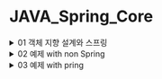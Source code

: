 # JAVA_Spring_Core

<details>
<summary>01 객체 지향 설계와 스프링 </summary>
<div markdown="1">

## 자바 진영의 추운 겨울과 스프링의 탄생

### EJB 
Enterprise Java Beans 자바 진영의 겨울 ..EJB를 주요 기술로써 개발할 때 여러가지 힘든 점이 많았다고 함

### Spring
EJB 컨테이너를 대체하며 현재의 표준 기술로 자리잡음

### Hibernate
EJB 엔티티빈 기술을 대체 하며 JPA 새로운 표준 정의
 

## 스프링이란??

### 스프링 프레임워크
핵심기술 : 스프링 DI 컨테이너, AOP, 이벤트 등등..

웹 기술 : 스프링 MVC, 스프링 WebFlux

데이터 접근 기술 : 트랜잭션, JDBC, ORM 지원, XML 지원

### 스프링 부트

스프링을 편리하게 사용할 수 있도록 지원, 최근에는 기본으로 사용

Tomcat 같은 웹 서버 내장, 별도의 웹 서버 설치하지 않아도 됨 

### 스프링의 핵심
스프링은 자바 언어 기반의 프레임워크, 자바 언어의 가장 큰 특징은 객체 지향 언어라는 점
스프링은 객체 지향 언어가 가진 강력한 특징을 살려내는 프레임 워크

## 좋은 객체지향 프로그래밍이란?

### 객체 지향 특징

- 추상화

추상화는 실제 세상을 객체화하는게 아니라 필요한 정보만을 중심으로 간소화 하는 것을 의미 
즉 객체들의 공통적인 속성과 기능을 중심으로 클래스를 만드는 것이 추상화의 예

- 캡슐화

추상화를 통해 객체를 정의 했다면, 객체에 필요한 데이터나 기능을 책임이 있는 객체에 그룹화 시켜주는 것을
캡슐화라고 한다. 응집성과 관련 

- 상속 

상위 클래스의 기능을 하위 클래스가 사용할 수 있는 개념. 중복되는 코드의 재사용성을 위한 개념

- 다형성

객체지향은 객체간 관계를 디자인하는 프로그래밍인데 다형성은 객체간 관계를 유연하게 해주는 특징을 말함
역할과 구현의 분리로 클라이언트는 구현 대상의 내부 구조를 몰라도 되며 내부 구조가 변경되어도 영향을 받지 않으며
대상의 역할(인터페이스)만 알면 된다는 점이 중요하다.

다형성의 본질은 인터페이스를 구현한 객체 인스턴스를 실행 시점에서 유연하게 변경할 수 있다는 점
'클라이언트를 변경하지 않고,' 서버의 구현 기능을 유연하게 변경할 수 있다.

### 스프링과 객체 지향

- 다형성이 가장 중요하다!

- 스프링은 다형성을 극대화해서 이용할 수 있게 도와준다.

- 스프링에서 이야기하는 제어의 역전(IOC), 의존관계 주입(DI)은 다형성을 활용해서 역할과 구현을 편리하게 다룰 수 있도록 지원한다.

- 스프링을 사용하면 마치 레고 블럭 조립하듯이 구현을 편리하게 변경할 수 있다.


## 좋은 객체지향 설계의 5가지 원칙(SOLID)

### SRP : 단일 책임 원칙 (single responsibility principle)
한 클래스는 하나의 책임만 가져야 한다. 하나의 책임이라는 것은 모호하지만
중요한 기준은 변경이다. 변경이 있을 때 파급 효과가 적으면 단일 책임 원칙을 잘 따른 것 

### OCP : 개방 폐쇄 원칙 (Open-Closed principle)
소프트웨어 요소는 확장에는 열려 있으나 변경에는 닫혀 있어야 한다.
다형성으로 구현체를 새로운 것으로 갈아끼는 것이 그 예. but 클라이언트 코드에서 구현 객체를 변경해야 한다면 이는 OCP 원칙을
잘 지키지 못한 예

```java
MemberRepository m = new MemoryMemberRepository(); //기존코드
MemberRepository m = new JdbcMemberReopsitory(); //변경 코드

```
이러한 문제는 어떻게 해결? -> 객체를 생성하고 연관관계를 맺어주는 별도의 조립, 설정자 필요. 스프링은 이러한 객체지향 특징을 지켜주기위해 여러가지 기능 제공

### LSP : 리스코프 치환 원칙 (Liskov substitution principle)

프로그램의 객체는 프로그램의 정확성을 깨뜨리지 않으면서 하위 타입의 인스턴스로 바꿀 수 있어야 한다.
즉 다형성에서 하위 클래스는 인터페이스 규약을 다 지켜야 한다는 것
인터페이스가 구현된 구현체는 규약내에서 신뢰성있는 수행을 해야 한다.

### ISP : 인터페이스 분리 원칙 (Interface segregation principle)

특정 클라이언트를 위한 인터페이스 여러개가 범용 인터페이스 하나보다 낫다.

자동차 인터페이스를 -> 운전 인터페이스, 정비 인터페이스로 분리하면 인터페이스가 명확해지고 대체 가능성이 높아진다.

### DIP : 의존관계 역전 원칙 (Dependency inversion principle)

프로그래머는 추상화에 의존해야지 구체화에 의존하면 안된다. 의존성 주입은 이 원칙을 따르는 방법 중 하나이다

쉽게 이야기해서 구현 클래스에 의존하지 말고 인터페이스에 의존하라는 뜻 구현체에 의존하게 되면 변경이 아주 까다로워 짐 

## 객체 지향 설계와 스프링

스프링은 다음 기술로 다형성 + OCP,DIP를 가능하게 지원한다

- DI
- DI 컨테이너 제공

클라이언트 코드의 변경 없이 기능 확장 가능하게 함 즉 쉽게 부품을 교체하듯이 개발 가능하게 함 



</div>
</details>


<details>
<summary>02 예제 with non Spring</summary>
<div markdown="1">

## 비즈니스 요구사항
- 회원 가입, 조회
- 회원의 등급은 일반, VIP 두가지
- 자체 DB but 바꿀수도 있음
- 상품 주문할 수 있고 VIP에게는 할인 정책 적용
- 어떤 할인정책을 사용할지 미지수 

## 순수 자바코드의 개발 
MemberService, MemberRepository, OrderService를 인터페이스로 
만들어 다형성을 이용해 변경이 용이하도록 설정함.

다만 DIP와 OCP를 위배하는 부분이 있음 어디에?
```java
 private final MemberRepository memberRepository = new MemoryMemberRepository();
    //private final DiscountPolicy discountPolicy = new FixDiscountPolicy();
    //private final DiscountPolicy discountPolicy = new RateDiscountPolicy();
    //수정하는 과정에서 DIP와 OCP 위반 이거를 어떻게 해결할 수 있을까?

    //인터페이스만 의존하도록 설정했다. but 당연히 구현체가 없으니 널포인트익셉션 발생
    private DiscountPolicy discountPolicy;
    //해결하기 위해 누군가 구현 객체를 꽂아주어야 한다.
```
추상화와 구현체 모두에게 의존한다는 점에서 DIP 위반.

앱의 확장을 위해서 클라이언트 코드를 변경해야 한다는 점에서 OCP위반.


그렇다고 인터페이스에만 의존하도록 설정하면 당연하게도 구현체가 없으니 예외 발생.


해결하기 위해서는 누군가 구현 객체를 설정해주어야 한다. 

## 관심사의 분리

구현체가 다른 인터페이스의 구현체 까지 신경쓴다?

이것은 마치 배우가 직접 다른 배우를 캐스팅하는 셈 다양한 책임을 가지게 된다.

- 관심사를 분리하자
디카프리오는 어떤 여자 주인공이 선택되더라도 똑같이 공연할 수 있어야 한다.
- 공연 기획자가 필요하다
AppConfig 등장 : 구현 객체를 생성하고 연결하는 책임을 가지는 별도의 설정 클래스. 얘가 객체를 생성하고 주입해야 의미가 있는 것. 생성자를 통해 주입한다. 
- MemberServiceImpl은 이제부터 의존관계에 대한 고민은 외부에 맡기고 실행에만 집중하면 된다! -> 관심사의 분리 DIP 성공적 추상에만 의존하도록 했다.

## AppConfig는 구성영역, OrderService등의 클래스는 사용영역

- 관심사의 분리를 통한 의존성 주입의 핵심은 사용영역의 변화가 전혀 일어나지 않는다는 것 
- 구성영역은 당연하게도 변경이 일어남 공연 기획자는 공연에 대한 모든 정보를 알고 있음 

## 좋은 객체 지향 설계의 5가지 원칙의 적용

이 중 세가지가 잘 적용 되었는지 확인해보자

### SRP 단일 책임 원칙
- 한 클래스는 하나의 책임만 가져야 한다.
- 클라이언트 객체가 직접 구현 객체를 생성하고 연결하고 실행하는 다양한 책임을 가지고 있었음 
- 관심사의 분리를 통해서 SRP를 지켜냄 
### DIP 의존관계 역전 원칙 
- 프로그래머는 추상화에 의존해야지 구체화에 의존하면 안된다.
- 의존성 주입은 이 원칙을 따르는 방법 중 하나이다. 
- 새로운 할인 정책을 개발하고 적용하려고 하니 클라이언트 코드도 함께 변경해야 했다. 구현 클래스와 추상 클래스 모두에게 의존했었기 때문
- 그래서 추상화에만 의존하도록 설정했지만 인터페이스만으로는 할 수 있는게 없음 객체를 주입하고 구현체를 정해주는 AppConfig가 필요 의존관계를 주입 하도록 해서 DIP원칙도 깨지지 않도록 함 
### OCP 
- 소프트웨어 요소는 확장에는 열려 있으나 변경에는 닫혀 있어야 한다.
- 소프트 웨어 요소를 새롭게 확장하더라도 사용 영역의 변경은 닫혀있다.
- 다형성과 AppConfig를 통한 관심사의 분리로 가능한 것 

## 본격 스프링의 도입 

### IoC
- 기존 프로그램은 클라이언트 구현 객체가 스스로 필요한 서버 구현 객체를 생성하고 연결하고 실행했다. 즉 구현 객체가 프로그램의 제어 흐름을 스스로 조종했다. 이는 개발자 입장에서 자연스러운 흐름
- 반면에 AppConfig가 등장한 이후에 구현 객체는 자신의 로직을 실행하는 역할만 담당한다. 프로그램의 제어 흐름은 이제 AppConfig가 가져간다. 어떤 구현객체들이 인터페이스으 구현체로 사용될 지 AppConfig가 결정한다는 뜻 
- OrderServiceImpl은 구현체가 뭔지도 모른체 묵묵히 자신의 로직을 실행할 뿐 
- 이렇듯 프로그램의 제어 흐름을 직접 제어하는 것이 아니라 관리하는 것을 제어의 역전이라고 한다.

### 프레임워크 vs 라이브러리
- 프레임워크가 내가 작성한 코드를 제어하고, 대신 실행하면 그것은 프레임워크(JUnit)
- JUnit에서는 실행하기 전에는 beforeEach를 돌린다와 같은 라이프사이클이 있고 정해진 라이프사이클에 따라 나의 코드가 콜백식으로 사용된다. 
- 제어권이 프레임워크에 있음
- 반면에 내가 작성한 코드가 직접 제어의 흐름을 담당한다면 그것은 프레임워크가 아니라 라이브러리다.
### DI
- OrderServiceImpl은 DiscountPolicy 인터페이스에 의존한다. 실제 어떤 구현 객체가 사용될 지 모른다!
- 의존관계는 정적인 클래스 의존관계와, 실행 시점에 결정되는 동적인 객체 의존 관계를 분리해서 생각해야 한다.

### 정적인 클래스 의존관계 
- 클래스가 사용하는 import 코드만 보고 의존관계를 쉽게 판단할 수 있다. 정적인 의존관계는 애플리케이션을 실행하지 않아도 분석할 수 있음.
- but 이러한 클래스 의존관계만으로는 실제 어떤 객체가 OrderServiceImpl에 주입 될지 알 수 없다.

### 동적인 객체 인스턴스 의존 관계
- 애플리케이션 실행시점에 실제 생성된 객체 인스턴스의 참조가 연결된 의존 관계다
- 애플리케이션 실행 시점에 외부에서 실제 구현 객체를 생성하고 클라이언트에 전달해서 클라이언트와 서버의 실제 의존관계가 연결 되는 것을 의존관계 주입이라고 함
- 의존관계 주입을 사용하면 클라이언트 코드를 변경하지 않고, 클라이언트가 호출하는 대상의 타입 인스턴스 변경가능
- 의존관계 주입을 사용하면 정적인 클래스 의존관계를 변경하지 않고 동적인 객체 인스턴스 의존관계를 쉽게 변경가능

### IoC 컨테이너, DI Container
- AppConfig 처럼 객체를 생성하고 관리하면서 의존관계를 연결해 주는 것을 IoC컨테이너 또는 DI컨테이너라고 한다.
- 또는 어셈블러(조립자), 오브젝트 팩토리 등으로 불리기도 함

</div>
</details>

<details>
<summary>03 예제 with pring</summary>
<div markdown="1">

## 스프링으로 전환하기

### AppConfig 스프링으로 변경

- @Configuration 과 @Bean을 통해서
```java
@Configuration
public class AppConfig {

    @Bean
    private MemberRepository memberRepository() {
        return new MemoryMemberRepository();
    }

    @Bean
    public MemberService memberService() {
        return new MemberServiceImpl(new MemoryMemberRepository());
    }

    @Bean
    public OrderService orderService() {
        return new OrderServiceImpl(memberRepository(), discountPolicy());
    }

    @Bean
    public DiscountPolicy discountPolicy() {
        return new RateDiscountPolicy(); //여기만 갈아끼면 정률 할인정책으로!
    }
}

```

### ApplicationContext
- 스프링을 모든 게 ApplicationContext로 부터 시작한다. 얘가 Bean객체를 관리함  
```java
ApplicationContext applicationContext = new AnnotationConfigApplicationContext(AppConfig.class); //어노테이션 기반 config
```
- 이 코드는 AppConfig에 있는 정보를 바탕으로 Bean 등록하고 객체를 관리하도록 하는 코드 

### 스프링 컨테이너

- ApplicationContext를 스프링 컨테이너라 한다.
- 기존에는 개발자가 AppConfig를 사용해서 직접 객체를 생성하고 DI를 했지만 이제부터는 스프링 컨테이너를 통해서 사용한다.
- 스프링 컨테이너는 @Configuration이 붙은 AppConfig를 설정 정보로 사용한다. 여기서 @Bean이라 적힌 메서드를 모두 호출해서 반환된 객체를 스프링 컨테이너에 등록한다.
- 이렇게 스프링 컨테이너에 등록된 객체를 스프링 빈이라 한다.



- 스프링 빈은 @Bean이 붙은 메서드의 명을 스프링 빈의 이름으로 사용한다 
- 이전에는 개발자가 필요한 객체를 AppConfig를 사용해서 직접 조회했지만 이제부터는 스프링 컨테이너를 통해서 필요한 스프링 빈을 찾아야 한다. 
- ac.getBean()메소드로 가능 
- 스프링 컨테이너를 사용하면 어떤 장점이 있을까?
- 지금까지는 아 다형성만으로 안되는 구나 SRP OCP DIP를 지키기 위해 AppConfig가 필요하구나 근데 이걸 Spring Bean으로 할 수 있네 요정도를 배웠고 이후에는 이걸 사용함으로써 얻을 수 있는 장점을 공부하게 될 것  

### 스프링 컨테이너 생성
- ApplicationContext를 스프링 컨테이너라 한다. 
- ApplicationContext는 인터페이스이다. 구현체는 애노테이션 방식, XML방식 등등..
- 스프링 컨테이너는 XML을 기반으로 만들 수 있고 애노테이션 기반의 자바 설정 클래스로 만들 수 있다. XML은 잘 쓰이지 않는 기술
- 우리가 했던 방식이 애노테이션 기반의 자바 설정 클래스로 스프링 컨테이너를 만든 것이다.
- 스프링 컨테이너를 생성하면 스프링 컨테이너 안의 스프링 빈 저장소에는 빈 이름을 키로 빈 객체를 밸류로 담고 있는 테이블이 존재.
- 스프링 컨테이너는 AppConfig.class를 보고 객체를 빈으로 할당 
- 요약 : 스프링 컨테이너를 생성하고 설정 정보를 참고해서 스프링 빈 등록 의존관계도 설정한다
- 참고 : 스프링은 빈을 생성하고 의존관계를 주입하는 단계가 나누어져 있다. 그런데 이렇게 자바 코드로 스프링 빈을 등록하면 생성자를 호출하면서 의존관계 주입도 한번에 처리된다. 자세한 내용은 의존관계 자동 주입에서..

### 컨테이너에 등록된 모든 빈 조회
- 모든 빈 출력하기 
- ac.getBeanDefinitionNames(); 스프링에 등록된 모든 빈 이름을 조회한다. 배열로 반환
- ac.getBean(); 빈 이름으로 빈 객체(인스턴스)를 조회한다.
- 애플리케이션 빈 출력하기
- 스프링이 내부에서 사용하는 빈은 제외하고 내가 등록한 빈만 출력할 수 있게 하자
- 스프링이 내부에서 사용하는 빈은 getRole()로 구분할 수 있다. 
- ROLE_APPLICATION : 일반적으로 사용자가 정의한 빈
- ROLE_INFRASTRUCTURE : 스프링이 내부에서 사용하는 빈 

### 스프링 빈 조회 - 상속관계
- 부모타입으로 조회하면 자식 타입도 함께 조회한다.
- 그래서 모든 자바 객체의 최고 부모인 Object타입으로 조회하면 모든 스프링 빈을 조회한다. 

</div>
</details>
